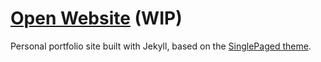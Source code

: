# [Open Website](https://Teh-Lemon.github.io) (WIP)

Personal portfolio site built with Jekyll, based on the [SinglePaged theme](https://github.com/t413/SinglePaged).